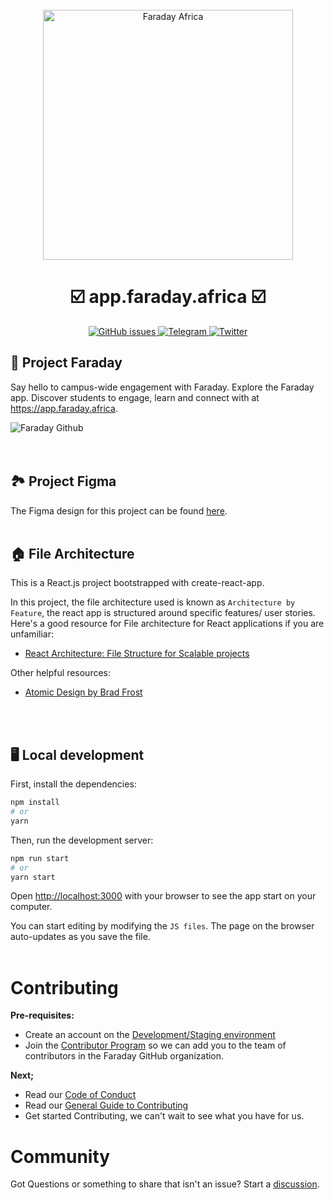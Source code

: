 <div align="center">
  <br>

  <img alt="Faraday Africa" src="https://github.com/faradayafrica/Faraday-frontend/assets/90288585/cffb87d2-eac8-4402-81ec-bc22c313a8cb" width="400px">
  <h1>☑️ app.faraday.africa ☑️</h1>
</div>
<p align="center">
  <a href="https://github.com/faradayafrica/Faraday-frontend/issues">
    <img src="https://img.shields.io/github/issues/faradayafrica/Faraday-frontend" alt="GitHub issues">
  </a>
  
  <a href="https://t.me/+Ekm9DS5Ucb5mMmQ0">
    <img src="https://img.shields.io/discord/714698561081704529.svg?label=&logo=telegram&logoColor=ffffff&color=229ED9&labelColor=229ED9" alt="Telegram">
  </a>

  <a href="https://twitter.com/faradayafrica">
    <img src="https://img.shields.io/twitter/follow/faradayafrica?label=Follow&style=social" alt="Twitter">
  </a>
 </p>
 
  ## 🎈 Project Faraday
  Say hello to campus-wide engagement with Faraday. Explore the Faraday app. Discover students to engage, learn and connect with at https://app.faraday.africa. 
 
![Faraday Github](https://github.com/faradayafrica/Faraday-frontend/assets/56418363/ef61e509-3c58-4b23-9613-282ba34faafb)
 <br><br><br>

 ## 🏞️ Project Figma
 The Figma design for this project can be found [here](https://www.figma.com/file/GmdqdKpgeXsuNo7WoF1xNq/User-Interface?type=design&t=KMqiSeuVA3qv1MH0-1).
 <br><br>
 
 ## 🏠 File Architecture
This is a React.js project bootstrapped with create-react-app.

In this project, the file architecture used is known as `Architecture by Feature`, the react app is structured around specific features/ user stories.  Here's a good resource for File architecture for React applications if you are unfamiliar:

- [React Architecture: File Structure for Scalable projects](https://kingslee.hashnode.dev/file-structure-for-scalable-projects#heading-architecture-by-feature)

Other helpful resources:
- [Atomic Design by Brad Frost](https://bradfrost.com/blog/post/atomic-web-design/)

  <br><br>
 ## 🖥️ Local development
 First, install the dependencies:
```bash
npm install
# or
yarn
````

Then, run the development server:

```bash
npm run start
# or
yarn start
```

Open [http://localhost:3000](http://localhost:3000) with your browser to see the app start on your computer.

You can start editing by modifying the `JS files`. The page on the browser auto-updates as you save the file.
<br><br>

# Contributing
**Pre-requisites:**
- Create an account on the [Development/Staging environment](https://app-staging.faraday.africa)
- Join the [Contributor Program](https://frda.me/become-a-contributor) so we can add you to the team of contributors in the Faraday GitHub organization.

**Next;**
- Read our [Code of Conduct](https://github.com/faradayafrica/.github/code_of_conduct.md)
- Read our [General Guide to Contributing](https://github.com/faradayafrica/.github/contributing.md)
- Get started Contributing, we can't wait to see what you have for us.

# Community
Got Questions or something to share that isn't an issue? Start a [discussion](https://github.com/faradayafrica/Faraday-frontend/discussions/new/choose).
